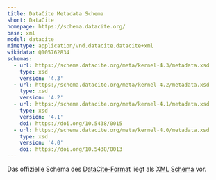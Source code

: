 ```yaml
---
title: DataCite Metadata Schema
short: DataCite
homepage: https://schema.datacite.org/
base: xml
model: datacite
mimetype: application/vnd.datacite.datacite+xml
wikidata: Q105762834
schemas:
  - url: https://schema.datacite.org/meta/kernel-4.3/metadata.xsd
    type: xsd
    version: '4.3'
  - url: https://schema.datacite.org/meta/kernel-4.2/metadata.xsd
    type: xsd
    version: '4.2'
  - url: https://schema.datacite.org/meta/kernel-4.1/metadata.xsd
    type: xsd
    version: '4.1'
    doi: https://doi.org/10.5438/0015
  - url: https://schema.datacite.org/meta/kernel-4.0/metadata.xsd
    type: xsd
    version: '4.0'
    doi: https://doi.org/10.5438/0013
---
```


Das offizielle Schema des [DataCite-Format](../datacite) liegt als [XML Schema](../schema/xsd) vor.
